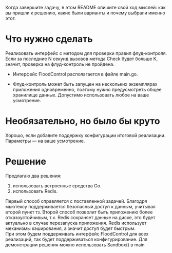 Когда завершите задачу, в этом README опишите свой ход мыслей: как вы пришли к решению, какие были варианты и почему выбрали именно этот. 

# Что нужно сделать

Реализовать интерфейс с методом для проверки правил флуд-контроля. Если за последние N секунд вызовов метода Check будет больше K, значит, проверка на флуд-контроль не пройдена.

- Интерфейс FloodControl располагается в файле main.go.

- Флуд-контроль может быть запущен на нескольких экземплярах приложения одновременно, поэтому нужно предусмотреть общее хранилище данных. Допустимо использовать любое на ваше усмотрение. 

# Необязательно, но было бы круто

Хорошо, если добавите поддержку конфигурации итоговой реализации. Параметры — на ваше усмотрение.

# Решение
Предлагаю два решения: 
1) использовать встроенные средства Go. 
2) использовать Redis. 

Первый способ справляется с поставленной задачей. Благодря мьютексу поддерживается безопасный доступ к данным, учитывая второй пункт тз.
Второй способ позволит быть приложению более отказоустойчивым, т.к. Redis сохраняет данные на диске, это будет актуально в случае перезапуска приложения. Redis использует механизмы кэширования, а значит доступ будет быстрым.   
При этом будем поддерживать интерфейс FloodControl для всех реализаций, так будет поддерживаться конфигурирование.  Для демонстрации решения можно использовать Sandbox() в main